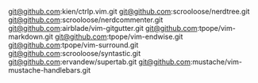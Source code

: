 git@github.com:kien/ctrlp.vim.git
git@github.com:scrooloose/nerdtree.git
git@github.com:scrooloose/nerdcommenter.git
git@github.com:airblade/vim-gitgutter.git
git@github.com:tpope/vim-markdown.git
git@github.com:tpope/vim-endwise.git
git@github.com:tpope/vim-surround.git
git@github.com:scrooloose/syntastic.git
git@github.com:ervandew/supertab.git
git@github.com:mustache/vim-mustache-handlebars.git
